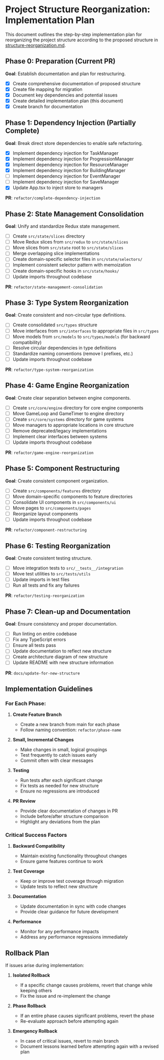 # Project Structure Reorganization: Implementation Plan

This document outlines the step-by-step implementation plan for reorganizing the project structure according to the proposed structure in [structure-reorganization.md](structure-reorganization.md).

## Phase 0: Preparation (Current PR)

**Goal**: Establish documentation and plan for restructuring.

- [x] Create comprehensive documentation of proposed structure
- [x] Create file mapping for migration
- [x] Document key dependencies and potential issues
- [x] Create detailed implementation plan (this document)
- [x] Create branch for documentation

## Phase 1: Dependency Injection (Partially Complete)

**Goal**: Break direct store dependencies to enable safe refactoring.

- [x] Implement dependency injection for TaskManager
- [x] Implement dependency injection for ProgressionManager
- [x] Implement dependency injection for ResourceManager
- [x] Implement dependency injection for BuildingManager
- [ ] Implement dependency injection for EventManager
- [ ] Implement dependency injection for SaveManager
- [x] Update App.tsx to inject store to managers

**PR**: `refactor/complete-dependency-injection`

## Phase 2: State Management Consolidation

**Goal**: Unify and standardize Redux state management.

- [ ] Create `src/state/slices` directory
- [ ] Move Redux slices from `src/redux` to `src/state/slices`
- [ ] Move slices from `src/state` root to `src/state/slices`
- [ ] Merge overlapping slice implementations
- [ ] Create domain-specific selector files in `src/state/selectors/`
- [ ] Implement consistent selector pattern with memoization
- [ ] Create domain-specific hooks in `src/state/hooks/`
- [ ] Update imports throughout codebase

**PR**: `refactor/state-management-consolidation`

## Phase 3: Type System Reorganization

**Goal**: Create consistent and non-circular type definitions.

- [ ] Create consolidated `src/types` structure
- [ ] Move interfaces from `src/interfaces` to appropriate files in `src/types`
- [ ] Move models from `src/models` to `src/types/models` (for backward compatibility)
- [ ] Resolve circular dependencies in type definitions
- [ ] Standardize naming conventions (remove I prefixes, etc.)
- [ ] Update imports throughout codebase

**PR**: `refactor/type-system-reorganization`

## Phase 4: Game Engine Reorganization

**Goal**: Create clear separation between engine components.

- [ ] Create `src/core/engine` directory for core engine components
- [ ] Move GameLoop and GameTimer to engine directory
- [ ] Create `src/core/systems` directory for game systems
- [ ] Move managers to appropriate locations in core structure
- [ ] Remove deprecated/legacy implementations
- [ ] Implement clear interfaces between systems
- [ ] Update imports throughout codebase

**PR**: `refactor/game-engine-reorganization`

## Phase 5: Component Restructuring

**Goal**: Create consistent component organization.

- [ ] Create `src/components/features` directory
- [ ] Move domain-specific components to feature directories
- [ ] Consolidate UI components in `src/components/ui`
- [ ] Move pages to `src/components/pages`
- [ ] Reorganize layout components
- [ ] Update imports throughout codebase

**PR**: `refactor/component-restructuring`

## Phase 6: Testing Reorganization

**Goal**: Create consistent testing structure.

- [ ] Move integration tests to `src/__tests__/integration`
- [ ] Move test utilities to `src/tests/utils`
- [ ] Update imports in test files
- [ ] Run all tests and fix any failures

**PR**: `refactor/testing-reorganization`

## Phase 7: Clean-up and Documentation

**Goal**: Ensure consistency and proper documentation.

- [ ] Run linting on entire codebase
- [ ] Fix any TypeScript errors
- [ ] Ensure all tests pass
- [ ] Update documentation to reflect new structure
- [ ] Create architecture diagram of new structure
- [ ] Update README with new structure information

**PR**: `docs/update-for-new-structure`

## Implementation Guidelines

### For Each Phase:

1. **Create Feature Branch**
   - Create a new branch from main for each phase
   - Follow naming convention: `refactor/phase-name`

2. **Small, Incremental Changes**
   - Make changes in small, logical groupings
   - Test frequently to catch issues early
   - Commit often with clear messages

3. **Testing**
   - Run tests after each significant change
   - Fix tests as needed for new structure
   - Ensure no regressions are introduced

4. **PR Review**
   - Provide clear documentation of changes in PR
   - Include before/after structure comparison
   - Highlight any deviations from the plan

### Critical Success Factors

1. **Backward Compatibility**
   - Maintain existing functionality throughout changes
   - Ensure game features continue to work

2. **Test Coverage**
   - Keep or improve test coverage through migration
   - Update tests to reflect new structure

3. **Documentation**
   - Update documentation in sync with code changes
   - Provide clear guidance for future development

4. **Performance**
   - Monitor for any performance impacts
   - Address any performance regressions immediately

## Rollback Plan

If issues arise during implementation:

1. **Isolated Rollback**
   - If a specific change causes problems, revert that change while keeping others
   - Fix the issue and re-implement the change

2. **Phase Rollback**
   - If an entire phase causes significant problems, revert the phase
   - Re-evaluate approach before attempting again

3. **Emergency Rollback**
   - In case of critical issues, revert to main branch
   - Document lessons learned before attempting again with a revised plan